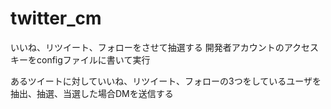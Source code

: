 # twitter_cm
いいね、リツイート、フォローをさせて抽選する
開発者アカウントのアクセスキーをconfigファイルに書いて実行

あるツイートに対していいね、リツイート、フォローの3つをしているユーザを抽出、抽選、当選した場合DMを送信する
